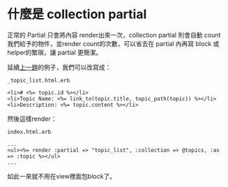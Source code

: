 # 什麼是 collection partial

正常的 Partial 只會將內容 render出來一次，collection partial 則會自動 count 我們給予的物件，並render count的次數，可以省去在 partial 內再寫 block 或 helper的繁瑣，讓 partial 更簡潔。

延續[上一題](partial.md)的例子，我們可以改寫成：

`_topic_list.html.erb
`
```erb
<li># <%= topic.id %></li>
<li>Topic Name: <%= link_to(topic.title, topic_path(topic)) %></li>
<li>Description: <%= topic.content %></li>
```
然後這樣render：

`index.html.erb`

```erb
...
<ul><%= render :partial => "topic_list", :collection => @topics, :as => :topic %></ul>
...
```
如此一來就不用在view裡面包block了。


